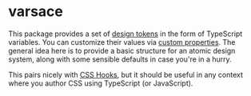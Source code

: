# varsace

This package provides a set of
[design tokens](https://uxdesign.cc/design-tokens-for-dummies-8acebf010d71) in
the form of TypeScript variables. You can customize their values via
[custom properties](https://developer.mozilla.org/en-US/docs/Web/CSS/--*). The
general idea here is to provide a basic structure for an atomic design system,
along with some sensible defaults in case you're in a hurry.

This pairs nicely with [CSS Hooks](https://github.com/css-hooks/css-hooks), but
it should be useful in any context where you author CSS using TypeScript (or
JavaScript).
